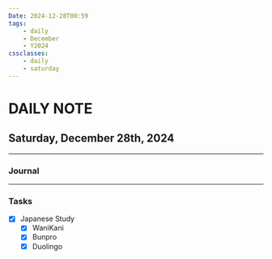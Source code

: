 ```yaml
---
Date: 2024-12-28T00:59
tags:
    - daily
    - December
    - Y2024
cssclasses:
    - daily
    - saturday
---
```

# DAILY NOTE
## Saturday, December 28th, 2024
***
### Journal

***
### Tasks
- [x] Japanese Study
    - [x] WaniKani
    - [x] Bunpro
    - [x] Duolingo